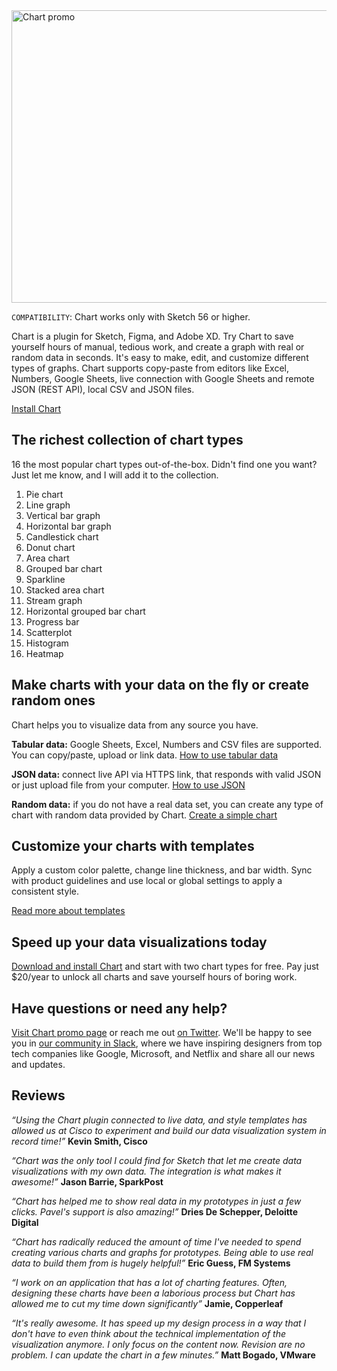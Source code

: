 <img width="1024" height="468" src="https://raw.githubusercontent.com/pavelkuligin/chart/master/images/chart-illustration.png" title="Chart promo">

`COMPATIBILITY`: Chart works only with Sketch 56 or higher.

Chart is a plugin for Sketch, Figma, and Adobe XD. Try Chart to save yourself hours of manual, tedious work, and create a graph with real or random data in seconds. It's easy to make, edit, and customize different types of graphs. Chart supports copy-paste from editors like Excel, Numbers, Google Sheets, live connection with Google Sheets and remote JSON (REST API), local CSV and JSON files.

[Install Chart](https://chartplugin.com/index.html#tryBlock)

## The richest collection of chart types
16 the most popular chart types out-of-the-box. Didn't find one you want? Just let me know, and I will add it to the collection.

1. Pie chart
2. Line graph
3. Vertical bar graph
4. Horizontal bar graph
5. Candlestick chart
6. Donut chart
7. Area chart
8. Grouped bar chart
9. Sparkline
10. Stacked area chart
11. Stream graph
12. Horizontal grouped bar chart
13. Progress bar
14. Scatterplot
15. Histogram
16. Heatmap 

## Make charts with your data on the fly or create random ones
Chart helps you to visualize data from any source you have.

**Tabular data:** Google Sheets, Excel, Numbers and CSV files are supported. You can copy/paste, upload or link data.
[How to use tabular data](https://pavel-kuligin.gitbook.io/chart/tabulated-data)

**JSON data:** connect live API via HTTPS link, that responds with valid JSON or just upload file from your computer.
[How to use JSON](https://pavel-kuligin.gitbook.io/chart/json-data)

**Random data:** if you do not have a real data set, you can create any type of chart with random data provided by Chart.
[Create a simple chart](https://pavel-kuligin.gitbook.io/chart/getting-started)


## Customize your charts with templates
Apply a custom color palette, change line thickness, and bar width. Sync with product guidelines and use local or global settings to apply a consistent style.

[Read more about templates](https://pavel-kuligin.gitbook.io/chart/templates)

## Speed up your data visualizations today
[Download and install Chart](https://chartplugin.com/index.html#tryBlock) and start with two chart types for free. Pay just $20/year to unlock all charts and save yourself hours of boring work.

## Have questions or need any help?
[Visit Chart promo page](https://chartplugin.com/) or reach me out [on Twitter](https://twitter.com/pavelkuligin93). We'll be happy to see you in [our community in Slack](https://join.slack.com/t/chart-plugin/shared_invite/zt-61tsh8gx-C0TBYxSU8ShA~IK_v121dA), where we have inspiring designers from top tech companies like Google, Microsoft, and Netflix and share all our news and updates. 

## Reviews
*“Using the Chart plugin connected to live data, and style templates has allowed us at Cisco to experiment and build our data visualization system in record time!”*
**Kevin Smith, Cisco**

*“Chart was the only tool I could find for Sketch that let me create data visualizations with my own data. The integration is what makes it awesome!”*
**Jason Barrie, SparkPost**

*“Chart has helped me to show real data in my prototypes in just a few clicks. Pavel's support is also amazing!”*
**Dries De Schepper, Deloitte Digital**

*“Chart has radically reduced the amount of time I've needed to spend creating various charts and graphs for prototypes. Being able to use real data to build them from is hugely helpful!”*
**Eric Guess, FM Systems**

*“I work on an application that has a lot of charting features. Often, designing these charts have been a laborious process but Chart has allowed me to cut my time down significantly”*
**Jamie, Copperleaf**

*“It's really awesome. It has speed up my design process in a way that I don't have to even think about the technical implementation of the visualization anymore. I only focus on the content now. Revision are no problem. I can update the chart in a few minutes.”*
**Matt Bogado, VMware**
